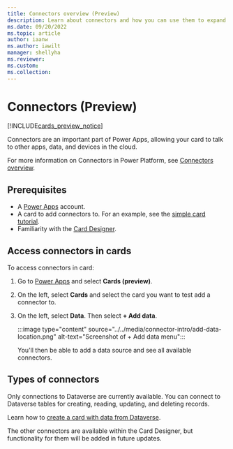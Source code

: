 ```yaml
---
title: Connectors overview (Preview)
description: Learn about connectors and how you can use them to expand the capabilities of your cards.
ms.date: 09/20/2022
ms.topic: article
author: iaanw
ms.author: iawilt
manager: shellyha
ms.reviewer: 
ms.custom: 
ms.collection: 
---
```


# Connectors (Preview)

[!INCLUDE[cards_preview_notice](../../includes/preview-include.md)]

Connectors are an important part of Power Apps, allowing your card to talk to other apps, data, and devices in the cloud.

For more information on Connectors in Power Platform, see [Connectors overview](/connectors/connectors).

## Prerequisites

- A [Power Apps](https://powerapps.microsoft.com/) account.
- A card to add connectors to. For an example, see the [simple card tutorial](../../tutorials/hello-world-card.md).
- Familiarity with the [Card Designer](../../make-a-card/designer-overview.md).

## Access connectors in cards

To access connectors in card:

1. Go to [Power Apps](https://make.test.powerapps.com/) and select **Cards (preview)**.
1. On the left, select **Cards** and select the card you want to test add a connector to.
1. On the left, select **Data**. Then select **+ Add data**.

    :::image type="content" source="../../media/connector-intro/add-data-location.png" alt-text="Screenshot of + Add data menu":::

    You'll then be able to add a data source and see all available connectors.

## Types of connectors

Only connections to Dataverse are currently available. You can connect to Dataverse tables for creating, reading, updating, and deleting records.

Learn how to [create a card with data from Dataverse](../../tutorials/dataverse-card.md).

The other connectors are available within the Card Designer, but functionality for them will be added in future updates.
